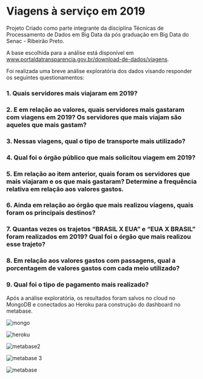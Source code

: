 # Viagens à serviço em 2019
Projeto Criado como parte integrante da disciplina Técnicas de Processamento de Dados em Big Data da pós graduação em Big Data do Senac - Ribeirão Preto.

A base escolhida para a análise está disponível em www.portaldatransparencia.gov.br/download-de-dados/viagens.

Foi realizada uma breve análise exploratória dos dados visando responder os seguintes questionamentos:

### 1. Quais servidores mais viajaram em 2019?
### 2. E em relação ao valores, quais servidores mais gastaram com viagens em 2019?  Os servidores que mais viajam são aqueles que mais gastam?
### 3. Nessas viagens, qual o tipo de transporte mais utilizado?
### 4. Qual foi o órgão público que mais solicitou viagem em 2019?
### 5. Em relação ao item anterior, quais foram os servidores que mais viajaram e os que mais gastaram? Determine a frequência relativa em relação aos valores gastos.
### 6. Ainda em relação ao órgão que mais realizou viagens, quais foram os principais destinos?
### 7. Quantas vezes os trajetos “BRASIL X EUA” e “EUA X BRASIL” foram realizados em 2019? Qual foi o órgão que mais realizou esse trajeto?
### 8. Em relação aos valores gastos com passagens, qual a porcentagem de valores gastos com cada meio utilizado?
### 9. Qual foi o tipo de pagamento mais realizado?

Após a análise exploratória, os resultados foram salvos no cloud no MongoDB e conectados ao Heroku para construção do dashboard no metabase.

![mongo](https://user-images.githubusercontent.com/56939260/80532165-17fdaf80-8972-11ea-8b90-cea8b0911a84.png)

![heroku](https://user-images.githubusercontent.com/56939260/80532196-28ae2580-8972-11ea-8b4b-6578baa95e40.png)

![metabase2](https://user-images.githubusercontent.com/56939260/80532239-3499e780-8972-11ea-97e0-e88769aeab14.png)

![metabase 3](https://user-images.githubusercontent.com/56939260/80532254-39f73200-8972-11ea-8427-0b25eab29eb0.png)

![metabase](https://user-images.githubusercontent.com/56939260/80529377-c5ba8f80-896d-11ea-90c1-21b18238d0af.png)
